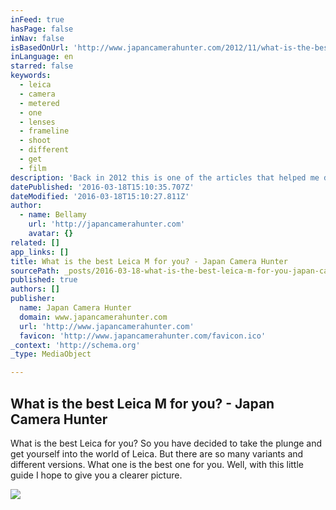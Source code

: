 ```yaml
---
inFeed: true
hasPage: false
inNav: false
isBasedOnUrl: 'http://www.japancamerahunter.com/2012/11/what-is-the-best-leica-m-for-you/'
inLanguage: en
starred: false
keywords:
  - leica
  - camera
  - metered
  - one
  - lenses
  - frameline
  - shoot
  - different
  - get
  - film
description: 'Back in 2012 this is one of the articles that helped me decide which Leica was for me. Check it out, filled with great info. '
datePublished: '2016-03-18T15:10:35.707Z'
dateModified: '2016-03-18T15:10:27.811Z'
author:
  - name: Bellamy
    url: 'http://japancamerahunter.com'
    avatar: {}
related: []
app_links: []
title: What is the best Leica M for you? - Japan Camera Hunter
sourcePath: _posts/2016-03-18-what-is-the-best-leica-m-for-you-japan-camera-hunter.md
published: true
authors: []
publisher:
  name: Japan Camera Hunter
  domain: www.japancamerahunter.com
  url: 'http://www.japancamerahunter.com'
  favicon: 'http://www.japancamerahunter.com/favicon.ico'
_context: 'http://schema.org'
_type: MediaObject

---
```

<article style=""><h1>What is the best Leica M for you? - Japan Camera Hunter</h1><p>What is the best Leica for you? So you have decided to take the plunge and get yourself into the world of Leica. But there are so many variants and different versions. What one is the best one for you. Well, with this little guide I hope to give you a clearer picture.</p><img src="http://japancamerahunter.com/wp-content/uploads/2012/11/x0014097-1024x768.jpg.pagespeed.ic.lXWiN4Q2Jc.jpg" /></article>